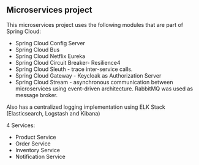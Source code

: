 ## Microservices project
 
This microservices project uses the following modules that are part of Spring Cloud:
 - Spring Cloud Config Server
 - Spring Cloud Bus
 - Spring Cloud Netflix Eureka
 - Spring Cloud Circuit Breaker- Resilience4
 - Spring Cloud Sleuth - trace inter-service calls.
 - Spring Cloud Gateway - Keycloak as Authorization Server
 - Spring Cloud Stream - asynchronous communication between microservices using event-driven architecture.
RabbitMQ was used as message broker.

Also has a centralized logging implementation using ELK Stack (Elasticsearch, Logstash and Kibana)

4 Services:
 - Product Service
 - Order Service
 - Inventory Service
 - Notification Service
